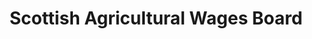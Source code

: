 ---
schema: default
title: Scottish Agricultural Wages Board
description: Non-departmental public body. Part of Scottish Government
logo: ''
type:
- Non-Departmental Public Body
portal_url: ''
org_url: 
twitter_handle: 
wikidata_org_qid: Q7437612
wdtk_id: scottish_agricultural_wages_board
---